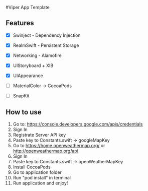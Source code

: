 
#Viper App Template

## Features

- [x] Swinject - Dependency Injection
- [x] RealmSwift - Persistent Storage
- [x] Networking - Alamofire
- [x] UIStoryboard + XIB
- [x] UIAppearance
- [ ] MaterialColor -> CocoaPods
- [ ] SnapKit


## How to use

1. Go to: https://console.developers.google.com/apis/credentials
2. Sign In
3. Registrate Server API key
4. Paste key to Constants.swift -> googleMapKey
5. Go to https://home.openweathermap.org/ or http://openweathermap.org/api
6. Sign In
7. Paste key to Constants.swift -> openWeatherMapKey
8. Install CocoaPods
9. Go to application folder
10. Run "pod install" in terminal
11. Run application and enjoy!
